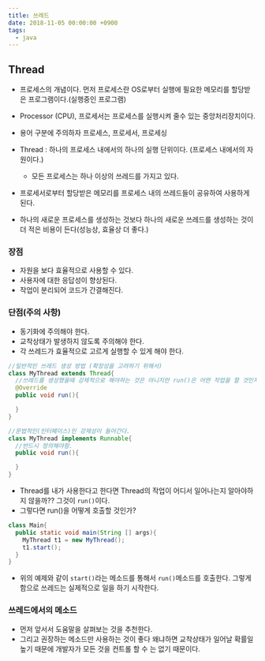 ```yaml
---
title: 쓰레드
date: 2018-11-05 00:00:00 +0900
tags:
  - java
---
```

## Thread
- 프로세스의 개념이다. 먼저 프로세스란 OS로부터 실행에 필요한 메모리를 할당받은 프로그램이다.(실행중인 프로그램)
- Processor (CPU), 프로세서는 프로세스를 실행시켜 줄수 있는 중앙처리장치이다.
- 용어 구분에 주의하자 프로세스, 프로세서, 프로세싱
- Thread : 하나의 프로세스 내에서의 하나의 실행 단위이다. (프로세스 내에서의 자원이다.)
  - 모든 프로세스는 하나 이상의 쓰레드를 가지고 있다.

- 프로세서로부터 할당받은 메모리를 프로세스 내의 쓰레드들이 공유하여 사용하게 된다.
- 하나의 새로운 프로세스를 생성하는 것보다 하나의 새로운 쓰레드를 생성하는 것이 더 적은 비용이 든다(성능상, 효율상 더 좋다.)

### 장점
- 자원을 보다 효율적으로 사용할 수 있다.
- 사용자에 대한 응답성이 향상된다.
- 작업이 분리되어 코드가 간결해진다.

### 단점(주의 사항)
- 동기화에 주의해야 한다.
- 교착상태가 발생하지 않도록 주의해야 한다.
- 각 쓰레드가 효율적으로 고르게 실행할 수 있게 해야 한다.

```java
//일반적인 쓰레드 생성 방법 (확장성을 고려하기 위해서)
class MyThread extends Thread{
  //쓰레드를 생성했을때 강제적으로 해야하는 것은 아니지만 run()은 어떤 작업을 할 것인지에 대한 기능이기 때문에
  @Override
  public void run(){

  }
}

//문법적인(인터페이스)인 강제성이 들어간다.
class MyThread implements Runnable{
  //반드시 정의해야함.
  public void run(){

  }
}
```

- Thread를 내가 사용한다고 한다면 Thread의 작업이 어디서 일어나는지 알아야하지 않을까?? 그것이 `run()`이다.
- 그렇다면 run()을 어떻게 호출할 것인가?

```java
class Main{
  public static void main(String [] args){
    MyThread t1 = new MyThread();
    t1.start();
  }
}
```

- 위의 예제와 같이 `start()`라는 메소드를 통해서 `run()`메소드를 호출한다. 그렇게 함으로 쓰레드는 실제적으로 일을 하기 시작한다.

### 쓰레드에서의 메소드
- 먼저 앞서서 도움말을 살펴보는 것을 추천한다.
- 그리고 권장하는 메소드만 사용하는 것이 좋다 왜냐하면 교착상태가 일어날 확률일 높기 때문에 개발자가 모든 것을 컨트롤 할 수 는 없기 때문이다.
